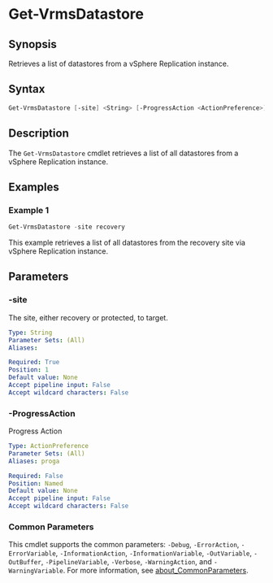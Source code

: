 # Get-VrmsDatastore

## Synopsis

Retrieves a list of datastores from a vSphere Replication instance.

## Syntax

```powershell
Get-VrmsDatastore [-site] <String> [-ProgressAction <ActionPreference>] [<CommonParameters>]
```

## Description

The `Get-VrmsDatastore` cmdlet retrieves a list of all datastores from a vSphere Replication instance.

## Examples

### Example 1

```powershell
Get-VrmsDatastore -site recovery
```

This example retrieves a list of all datastores from the recovery site via vSphere Replication instance.

## Parameters

### -site

The site, either recovery or protected, to target.

```yaml
Type: String
Parameter Sets: (All)
Aliases:

Required: True
Position: 1
Default value: None
Accept pipeline input: False
Accept wildcard characters: False
```

### -ProgressAction

Progress Action

```yaml
Type: ActionPreference
Parameter Sets: (All)
Aliases: proga

Required: False
Position: Named
Default value: None
Accept pipeline input: False
Accept wildcard characters: False
```

### Common Parameters

This cmdlet supports the common parameters: `-Debug`, `-ErrorAction`, `-ErrorVariable`, `-InformationAction`, `-InformationVariable`, `-OutVariable`, `-OutBuffer`, `-PipelineVariable`, `-Verbose`, `-WarningAction`, and `-WarningVariable`. For more information, see [about_CommonParameters](http://go.microsoft.com/fwlink/?LinkID=113216).
